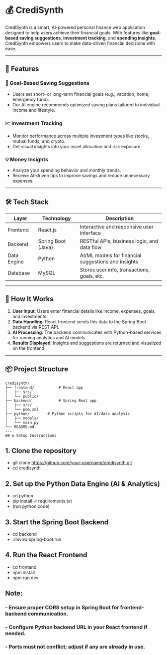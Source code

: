 
# 💰 CrediSynth

CrediSynth is a smart, AI-powered personal finance web application designed to help users achieve their financial goals. With features like **goal-based saving suggestions**, **investment tracking**, and **spending insights**, CrediSynth empowers users to make data-driven financial decisions with ease.

---

## 🚀 Features

### 🎯 Goal-Based Saving Suggestions
- Users set short- or long-term financial goals (e.g., vacation, home, emergency fund).
- Our AI engine recommends optimized saving plans tailored to individual income and lifestyle.

### 📈 Investment Tracking
- Monitor performance across multiple investment types like stocks, mutual funds, and crypto.
- Get visual insights into your asset allocation and risk exposure.

### 💡 Money Insights
- Analyze your spending behavior and monthly trends.
- Receive AI-driven tips to improve savings and reduce unnecessary expenses.

---

## 🛠️ Tech Stack

| Layer       | Technology         | Description                              |
|-------------|--------------------|------------------------------------------|
| Frontend    | React.js           | Interactive and responsive user interface |
| Backend     | Spring Boot (Java) | RESTful APIs, business logic, and data flow |
| Data Engine | Python             | AI/ML models for financial suggestions and insights |
| Database    | MySQL              | Stores user info, transactions, goals, etc. |

---

## 🧠 How It Works

1. **User Input**: Users enter financial details like income, expenses, goals, and investments.
2. **Data Handling**: React frontend sends this data to the Spring Boot backend via REST API.
3. **AI Processing**: The backend communicates with Python-based services for running analytics and AI models.
4. **Results Displayed**: Insights and suggestions are returned and visualized on the frontend.

---

## 📦 Project Structure

```plaintext
credisynth/
├── frontend/           # React app
│   ├── src/
│   └── public/
├── backend/            # Spring Boot app
│   ├── src/
│   └── pom.xml
├── python/        # Python scripts for AI/data analysis
│   ├── models/
│   └── main.py
└── README.md
---
## ⚙️ Setup Instructions

```
## 1. Clone the repository
- git clone https://github.com/your-username/credisynth.git
- cd credisynth
## 2. Set up the Python Data Engine (AI & Analytics)
- cd python
- pip install -r requirements.txt
- (run python code)
## 3. Start the Spring Boot Backend
- cd backend
- ./mvnw spring-boot:run
## 4. Run the React Frontend
- cd frontend
- npm install
- npm run dev
## Note:
### - Ensure proper CORS setup in Spring Boot for frontend-backend communication.
### - Configure Python backend URL in your React frontend if needed.
### - Ports must not conflict; adjust if any are already in use.



